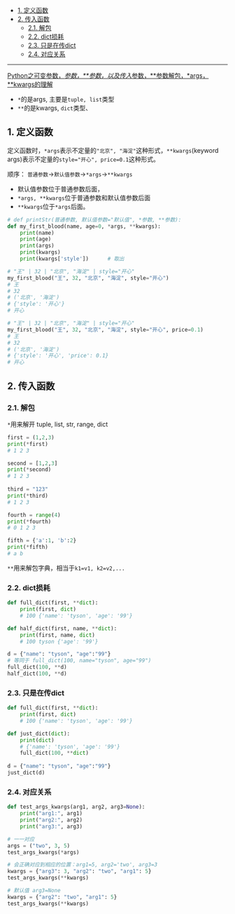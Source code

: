 - [1. 定义函数](#1-定义函数)
- [2. 传入函数](#2-传入函数)
  - [2.1. 解包](#21-解包)
  - [2.2. dict损耗](#22-dict损耗)
  - [2.3. 只是在传dict](#23-只是在传dict)
  - [2.4. 对应关系](#24-对应关系)

---
[Python之可变参数，*参数，**参数，以及传入*参数，**参数解包，*args，**kwargs的理解](https://blog.csdn.net/cadi2011/article/details/84871401)


- `*`的是args, 主要是`tuple, list`类型
- `**`的是kwargs, `dict`类型、
## 1. 定义函数

定义函数时，`*args`表示不定量的`"北京", "海淀"`这种形式，`**kwargs`(keyword args)表示不定量的`style="开心", price=0.1`这种形式。

顺序： `普通参数`->`默认值参数`->`*args`->`**kwargs`
- 默认值参数位于普通参数后面，
- `*args, **kwargs`位于普通参数和默认值参数后面
- `**kwargs`位于`*args`后面。
```python
# def printStr(普通参数, 默认值参数="默认值", *参数, **参数):
def my_first_blood(name, age=0, *args, **kwargs):
    print(name)
    print(age)
    print(args)
    print(kwargs)
    print(kwargs['style'])      # 取出

# "王" | 32 | "北京", "海淀" | style="开心"
my_first_blood("王", 32, "北京", "海淀", style="开心")
# 王
# 32
# ('北京', '海淀')
# {'style': '开心'}
# 开心

# "王" | 32 | "北京", "海淀" | style="开心"
my_first_blood("王", 32, "北京", "海淀", style="开心", price=0.1)
# 王
# 32
# ('北京', '海淀')
# {'style': '开心', 'price': 0.1}
# 开心
```

## 2. 传入函数
### 2.1. 解包
`*`用来解开 tuple, list, str, range, dict
```python
first = (1,2,3)
print(*first)
# 1 2 3

second = [1,2,3]
print(*second)
# 1 2 3
 
third = "123"
print(*third)
# 1 2 3

fourth = range(4)
print(*fourth)
# 0 1 2 3

fifth = {'a':1, 'b':2}
print(*fifth)
# a b
```

`**`用来解包字典，相当于`k1=v1, k2=v2,...`

### 2.2. dict损耗

```python
def full_dict(first, **dict):
    print(first, dict)
    # 100 {'name': 'tyson', 'age': '99'}

def half_dict(first, name, **dict):
    print(first, name, dict)
    # 100 tyson {'age': '99'}

d = {"name": "tyson", "age":"99"}
# 等同于 full_dict(100, name="tyson", age="99") 
full_dict(100, **d)
half_dict(100, **d)
```

### 2.3. 只是在传dict

```python
def full_dict(first, **dict):
    print(first, dict)
    # 100 {'name': 'tyson', 'age': '99'}

def just_dict(dict):
    print(dict)
    # {'name': 'tyson', 'age': '99'}
    full_dict(100, **dict)
    
d = {"name": "tyson", "age":"99"}
just_dict(d)
```
### 2.4. 对应关系


```python
def test_args_kwargs(arg1, arg2, arg3=None):
    print("arg1:", arg1)
    print("arg2:", arg2)
    print("arg3:", arg3)

# 一一对应
args = ("two", 3, 5)
test_args_kwargs(*args)

# 会正确对应到相应的位置：arg1=5, arg2='two', arg3=3
kwargs = {"arg3": 3, "arg2": "two", "arg1": 5}
test_args_kwargs(**kwargs)

# 默认值 arg3=None
kwargs = {"arg2": "two", "arg1": 5}
test_args_kwargs(**kwargs)
```